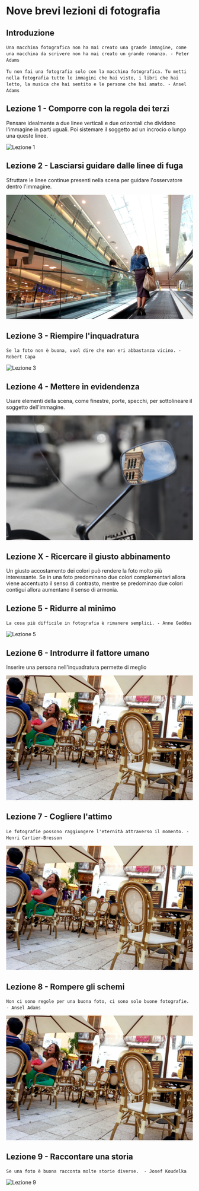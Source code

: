 # Nove brevi lezioni di fotografia

## Introduzione

`Una macchina fotografica non ha mai creato una grande immagine, come una macchina da scrivere non ha mai creato un grande romanzo. - Peter Adams`

`Tu non fai una fotografia solo con la macchina fotografica. Tu metti nella fotografia tutte le immagini che hai visto, i libri che hai letto, la musica che hai sentito e le persone che hai amato. - Ansel Adams`

## Lezione 1 - Comporre con la regola dei terzi

Pensare idealmente a due linee verticali e due orizontali che dividono l'immagine in parti uguali. Poi sistemare il soggetto ad un incrocio o lungo una queste linee.

![Lezione 1](Lezione1.jpg)

## Lezione 2 - Lasciarsi guidare dalle linee di fuga
Sfruttare le linee continue presenti nella scena per guidare l'osservatore dentro l'immagine.

![Lezione 2](Lezione2.jpg)

## Lezione 3 - Riempire l'inquadratura
`Se la foto non è buona, vuol dire che non eri abbastanza vicino. - Robert Capa`

![Lezione 3](Lezione3.jpg)

## Lezione 4 - Mettere in evidendenza
Usare elementi della scena, come finestre, porte, specchi, per sottolineare il soggetto dell'immagine.

![Lezione 4](Lezione4.jpg)


## Lezione X - Ricercare il giusto abbinamento
Un giusto accostamento dei colori può rendere la foto molto più interessante. Se in una foto predominano due colori complementari allora viene accentuato il senso di contrasto, mentre se predominao due colori contigui allora aumentano il senso di armonia.


## Lezione 5 - Ridurre al minimo
`La cosa più difficile in fotografia è rimanere semplici. - Anne Geddes`

![Lezione 5](Lezione5.jpg)


## Lezione 6 - Introdurre il fattore umano
Inserire una persona nell'inquadratura permette di meglio

![Lezione 6](Lezione6.jpg)


## Lezione 7 - Cogliere l'attimo
`Le fotografie possono raggiungere l'eternità attraverso il momento. - Henri Cartier-Bresson`

![Lezione 7](Lezione7.jpg)


## Lezione 8 - Rompere gli schemi
`Non ci sono regole per una buona foto, ci sono solo buone fotografie. - Ansel Adams`

![Lezione 8](Lezione8.jpg)


## Lezione 9 - Raccontare una storia
`Se una foto è buona racconta molte storie diverse.  - Josef Koudelka`

![Lezione 9](Lezione9.jpg)



